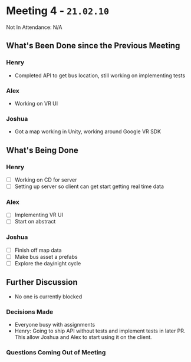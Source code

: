 # Meeting 4 - `21.02.10`
Not In Attendance: N/A

## What's Been Done since the Previous Meeting
### Henry
- Completed API to get bus location, still working on implementing tests
### Alex
- Working on VR UI
### Joshua
- Got a map working in Unity, working around Google VR SDK

## What's Being Done
### Henry
- [ ] Working on CD for server
- [ ] Setting up server so client can get start getting real time data
### Alex
- [ ] Implementing VR UI
- [ ] Start on abstract
### Joshua
- [ ] Finish off map data
- [ ] Make bus asset a prefabs
- [ ] Explore the day/night cycle

## Further Discussion
- No one is currently blocked

### Decisions Made
- Everyone busy with assignments
- Henry: Going to ship API without tests and implement tests in later PR. This allow Joshua and Alex to start using it on the client.

### Questions Coming Out of Meeting
